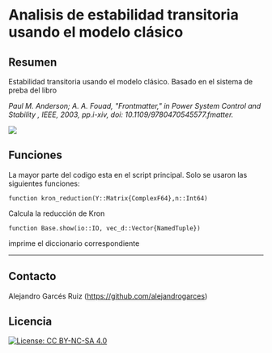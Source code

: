 # Analisis de estabilidad transitoria usando el modelo clásico

## Resumen

Estabilidad transitoria usando el modelo clásico.  Basado en el sistema de preba del libro

*Paul M. Anderson; A. A. Fouad, "Frontmatter," in Power System Control and Stability , IEEE, 2003, pp.i-xiv, doi: 10.1109/9780470545577.fmatter.*

![](https://github.com/alejandrogarces/JuliaScripts/blob/main/EstabilidadTransitoria/resultados.svg)

## Funciones

La mayor parte del codigo esta en el script principal.  Solo se usaron las siguientes funciones:

    function kron_reduction(Y::Matrix{ComplexF64},n::Int64)

Calcula la reducción de Kron

    function Base.show(io::IO, vec_d::Vector{NamedTuple})

imprime el diccionario correspondiente

---
## Contacto

Alejandro Garcés Ruiz
(https://github.com/alejandrogarces)

## Licencia

[![License: CC BY-NC-SA 4.0](https://img.shields.io/badge/License-CC_BY--NC--SA_4.0-lightgrey.svg)](https://creativecommons.org/licenses/by-nc-sa/4.0/)
